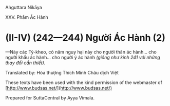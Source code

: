Aṅguttara Nikāya

XXV. Phẩm Ác Hành

# (II-IV) (242—244) Người Ác Hành (2)

—Này các Tỷ-kheo, có năm nguy hại này cho người thân ác hành... cho người khẩu ác hành... cho người ý ác hành _(giống như kinh 241 với những thay đổi cần thiết)_.

Translated by: Hòa thượng Thích Minh Châu dịch Việt

These texts have been used with the kind permission of the webmaster of [http://www.budsas.net/](http://www.budsas.net/)

Prepared for SuttaCentral by Ayya Vimala.